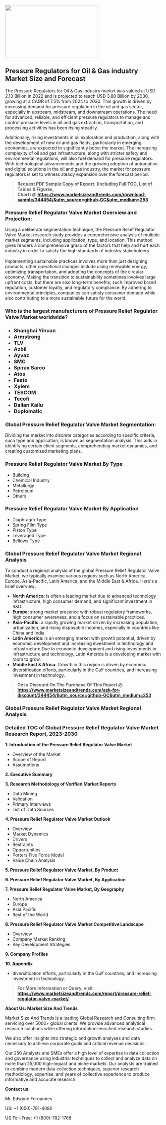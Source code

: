 <p><img class="alignnone size-medium wp-image-20088" src="https://ffe5etoiles.com/wp-content/uploads/2024/12/MST1-300x171.png" alt="" width="300" height="171" /></p><h2>Pressure Regulators for Oil & Gas industry Market Size and Forecast</h2><p>The Pressure Regulators for Oil & Gas industry market was valued at USD 2.13 Billion in 2022 and is projected to reach USD 3.80 Billion by 2030, growing at a CAGR of 7.5% from 2024 to 2030. This growth is driven by increasing demand for pressure regulation in the oil and gas sector, especially in upstream, midstream, and downstream operations. The need for advanced, reliable, and efficient pressure regulators to manage and control pressure levels in oil and gas extraction, transportation, and processing activities has been rising steadily.</p><p>Additionally, rising investments in oil exploration and production, along with the development of new oil and gas fields, particularly in emerging economies, are expected to significantly boost the market. The increasing complexity of oil and gas infrastructure, along with stricter safety and environmental regulations, will also fuel demand for pressure regulators. With technological advancements and the growing adoption of automation and digital solutions in the oil and gas industry, the market for pressure regulators is set to witness steady expansion over the forecast period.</p></p><blockquote id="" class=""><strong>Request PDF Sample Copy of Report: (Including Full TOC, List of Tables &amp; Figures, Chart)&nbsp;@&nbsp;<strong><a href="https://www.marketsizeandtrends.com/download-sample/344454/&utm_source=github-GC&utm_medium=253" target="_blank">https://www.marketsizeandtrends.com/download-sample/344454/&utm_source=github-GC&utm_medium=253</a></strong></strong></blockquote><h3 id="" class="">Pressure Relief Regulator Valve Market&nbsp;Overview and Projection:</h3><p id="" class="">Using a deliberate segmentation technique, the Pressure Relief Regulator Valve Market research study provides a comprehensive analysis of multiple market segments, including application, type, and location. This method gives readers a comprehensive grasp of the factors that help and hurt each industry in order to satisfy the high standards of industry stakeholders. <br /> <br />Implementing sustainable practices involves more than just designing products; other operational changes include using renewable energy, optimizing transportation, and adopting the concepts of the circular economy. Making the transition to sustainability sometimes involves large upfront costs, but there are also long-term benefits, such improved brand reputation, customer loyalty, and regulatory compliance. By adhering to environmental principles, companies can satisfy consumer demand while also contributing to a more sustainable future for the world.</p><h3 id="" class="">Who is the largest manufacturers of&nbsp;Pressure Relief Regulator Valve Market worldwide?</h3><h3 class=""><p><ul><li>Shanghai Yihuan </li><li> Armstrong </li><li> TLV </li><li> Azbil </li><li> Ayvaz </li><li> SMC </li><li> Spirax Sarco </li><li> Atos </li><li> Festo </li><li> Xylem </li><li> TESCOM </li><li> Tecofi </li><li> Dalian Kailu </li><li> Duplomatic</li></ul></p></h3><h3 id="" class="">Global&nbsp;Pressure Relief Regulator Valve Market Segmentation:</h3><p id="" class="">Dividing the market into discrete categories according to specific criteria, such type and application, is known as segmentation analysis. This aids in identifying certain client segments, comprehending market dynamics, and creating customized marketing plans.</p><h3 id="" class="">Pressure Relief Regulator Valve Market&nbsp;By Type</h3><p><p><ul><li>Building</li><li> Chemical Industry</li><li> Metallurgy</li><li> Petroleum</li><li> Others</p></li></ul></p></p><h3 id="" class="">Pressure Relief Regulator Valve Market&nbsp;By Application</h3><p class=""><p><ul><li>Diaphragm Type</li><li> Spring Film Type</li><li> Piston Type</li><li> Leveraged Type</li><li> Bellows Type</li></ul></p></p><h3 id="" class="">Global Pressure Relief Regulator Valve Market Regional Analysis</h3><p id="" class="">To conduct a regional analysis of the global Pressure Relief Regulator Valve Market, we typically examine various regions such as North America, Europe, Asia-Pacific, Latin America, and the Middle East &amp; Africa. Here's a brief overview:</p><ul><li><strong>North America</strong>: is often a leading market due to advanced technology infrastructure, high consumer demand, and significant investment in R&amp;D.</li><li><strong>Europe</strong>: strong market presence with robust regulatory frameworks, high consumer awareness, and a focus on sustainable practices.</li><li><strong>Asia-Pacific</strong>: a rapidly growing market driven by increasing population, urbanization, and rising disposable incomes, especially in countries like China and India.</li><li><strong>Latin America</strong>: is an emerging market with growth potential, driven by economic development and increasing investment in technology and infrastructure.Due to economic development and rising investments in infrastructure and technology, Latin America is a developing market with room to grow.</li><li><strong>Middle East &amp; Africa</strong>: Growth in this region is driven by economic diversification efforts, particularly in the Gulf countries, and increasing investment in technology.</li></ul><blockquote id="" class=""><strong>Get a Discount On The Purchase Of This Report @ <strong><a href="https://www.marketsizeandtrends.com/ask-for-discount/344454/&utm_source=github-GC&utm_medium=253" target="_blank">https://www.marketsizeandtrends.com/ask-for-discount/344454/&utm_source=github-GC&utm_medium=253</a></strong></strong></blockquote><h3 id="" class="">Global Pressure Relief Regulator Valve Market Regional Analysis</h3><h3 id="" class="">Detailed TOC of Global Pressure Relief Regulator Valve Market Research Report, 2023-2030</h3><p id="" class=""><strong>1. Introduction of the Pressure Relief Regulator Valve Market</strong></p><ul><li>Overview of the Market</li><li>Scope of Report</li><li>Assumptions</li></ul><p id="" class=""><strong>2. Executive Summary</strong></p><p id="" class=""><strong>3. Research Methodology of Verified Market Reports</strong></p><ul><li>Data Mining</li><li>Validation</li><li>Primary Interviews</li><li>List of Data Sources</li></ul><p id="" class=""><strong>4. Pressure Relief Regulator Valve Market Outlook</strong></p><ul><li>Overview</li><li>Market Dynamics</li><li>Drivers</li><li>Restraints</li><li>Opportunities</li><li>Porters Five Force Model</li><li>Value Chain Analysis</li></ul><p id="" class=""><strong>5. Pressure Relief Regulator Valve Market, By Product</strong></p><p id="" class=""><strong>6. Pressure Relief Regulator Valve Market, By Application</strong></p><p id="" class=""><strong>7. Pressure Relief Regulator Valve Market, By Geography</strong></p><ul><li>North America</li><li>Europe</li><li>Asia Pacific</li><li>Rest of the World</li></ul><p id="" class=""><strong>8. Pressure Relief Regulator Valve Market Competitive Landscape</strong></p><ul><li>Overview</li><li>Company Market Ranking</li><li>Key Development Strategies</li></ul><p id="" class=""><strong>9. Company Profiles</strong></p><p id="" class=""><strong>10. Appendix</strong></p><ul><li>diversification efforts, particularly in the Gulf countries, and increasing investment in technology.</li></ul><blockquote id="" class=""><strong>For More Information or Query, visit <strong><strong><a href="https://www.marketsizeandtrends.com/report/pressure-relief-regulator-valve-market/" target="_blank">https://www.marketsizeandtrends.com/report/pressure-relief-regulator-valve-market/</a></strong></strong></strong></blockquote><p id="" class=""><strong>About Us: Market Size And Trends</strong></p><p id="" class="">Market Size And Trends is a leading Global Research and Consulting firm servicing over 5000+ global clients. We provide advanced analytical research solutions while offering information-enriched research studies.</p><p id="" class="">We also offer insights into strategic and growth analyses and data necessary to achieve corporate goals and critical revenue decisions.</p><p id="" class="">Our 250 Analysts and SMEs offer a high level of expertise in data collection and governance using industrial techniques to collect and analyze data on more than 25,000 high-impact and niche markets. Our analysts are trained to combine modern data collection techniques, superior research methodology, expertise, and years of collective experience to produce informative and accurate research.</p><p id="" class=""><strong>Contact us:</strong></p><p id="" class="">Mr. Edwyne Fernandes</p><p id="" class="">US: +1 (650)-781-4080</p><p id="" class="">US Toll-Free: +1 (800)-782-1768</p>
